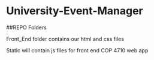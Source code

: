 # University-Event-Manager

##REPO Folders

Front_End folder contains our html and css files

Static will contain js files for front end
COP 4710 web app
